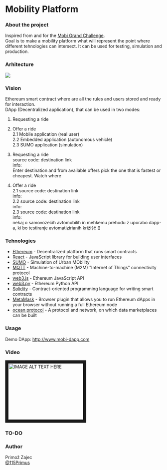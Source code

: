 # Mobility Platform  

### About the project
Inspired from and for the [Mobi Grand Challenge](https://mobihacks.devpost.com/).  
Goal is to make a mobility platform what will represent the point where different tehnologies can intersect. It can be used for testing, simulation and production.  

### Arhitecture
![](./picturesi/Mobility_Architecture.png)


### Vision
Ethereum smart contract where are all the rules and users stored and ready for interaction.  
DApp (Decentralized application), that can be used in two modes:  
1. Requesting a ride
2. Offer a ride  
	2.1 Mobile application (real user)  
	2.2 Embedded application (autonomous vehicle)  
	2.3 SUMO application (simulation)


1. Requesting a ride  
source code: destination link  
info:  
Enter destination and from available offers pick the one that is fastest or cheapest. Watch where  
2. Offer a ride   
2.1 source code: destination link  
info:  
2.2 source code: destination link  
info:  
2.3 source code: destination link  
info:  
nekaj o samovozečih avtomobilih in mehkemu prehodu z uporabo dapp-a, ki bo 
testiranje avtomatizirianih križišč ()


### Tehnologies
- [Ethereum](https://www.ethereum.org/) - Decentralized platform that runs smart contracts
- [React](https://reactjs.org/) - JavaScript library for building user interfaces
- [SUMO](http://sumo.dlr.de/index.html) - Simulation of Urban MObility
- [MQTT](http://mqtt.org/) - Machine-to-machine (M2M) "Internet of Things" connectivity protocol
- [web3.js](https://web3js.readthedocs.io/en/1.0/) - Ethereum JavaScript API
- [web3.py](https://web3py.readthedocs.io/en/stable/) - Ethereum Python API
- [Solidity](https://solidity.readthedocs.io/en/latest/) - Contract-oriented programming language for writing smart contracts
- [MetaMask](https://metamask.io/) - Browser plugin that allows you to run Ethereum dApps in your browser without running a full Ethereum node
- [ocean protocol](https://oceanprotocol.com/) - A protocol and network, on which data marketplaces can be built

### Usage

Demo DApp: http://www.mobi-dapp.com


### Video

<a href="http://www.youtube.com/watch?feature=player_embedded&v=OEyzdEqacko" target="_blank"><img src="http://img.youtube.com/vi/OEyzdEqacko/0.jpg" 
alt="IMAGE ALT TEXT HERE" width="240" height="180" border="10" /></a>

### TO-DO


### Author
Primož Zajec  
[@115Primus](https://twitter.com/115primus)



